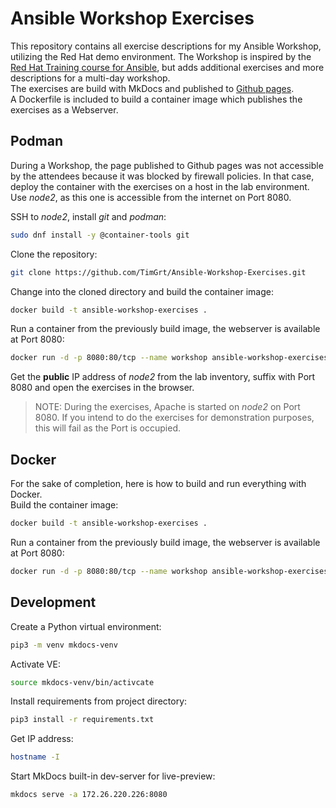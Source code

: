 # Ansible Workshop Exercises

This repository contains all exercise descriptions for my Ansible Workshop, utilizing the Red Hat demo environment. The Workshop is inspired by the [Red Hat Training course for Ansible](https://github.com/ansible/workshops), but adds additional exercises and more descriptions for a multi-day workshop.  
The exercises are build with MkDocs and published to [Github pages](https://timgrt.github.io/Ansible-Workshop-Exercises).  
A Dockerfile is included to build a container image which publishes the exercises as a Webserver.

## Podman

During a Workshop, the page published to Github pages was not accessible by the attendees because it was blocked by firewall policies. In that case, deploy the container with the exercises on a host in the lab environment. Use *node2*, as this one is accessible from the internet on Port 8080.

SSH to *node2*, install *git* and *podman*:
```bash
sudo dnf install -y @container-tools git
```

Clone the repository:
```bash
git clone https://github.com/TimGrt/Ansible-Workshop-Exercises.git
```

Change into the cloned directory and build the container image:
```bash
docker build -t ansible-workshop-exercises .
```

Run a container from the previously build image, the webserver is available at Port 8080:
```bash
docker run -d -p 8080:80/tcp --name workshop ansible-workshop-exercises
```

Get the **public** IP address of *node2* from the lab inventory, suffix with Port 8080 and open the exercises in the browser.

> NOTE: During the exercises, Apache is started on *node2* on Port 8080. If you intend to do the exercises for demonstration purposes, this will fail as the Port is occupied.

## Docker

For the sake of completion, here is how to build and run everything with Docker.  
Build the container image:
```bash
docker build -t ansible-workshop-exercises .
```

Run a container from the previously build image, the webserver is available at Port 8080:
```bash
docker run -d -p 8080:80/tcp --name workshop ansible-workshop-exercises
```

## Development

Create a Python virtual environment:

```bash
pip3 -m venv mkdocs-venv
```

Activate VE:

```bash
source mkdocs-venv/bin/activcate
```

Install requirements from project directory:

```bash
pip3 install -r requirements.txt
```

Get IP address:

```bash
hostname -I
```
Start MkDocs built-in dev-server for live-preview:

```bash
mkdocs serve -a 172.26.220.226:8080
```
